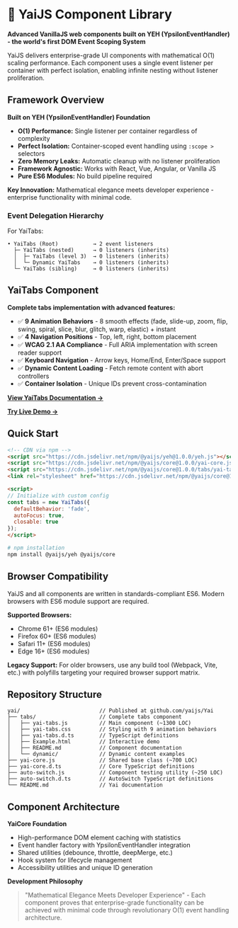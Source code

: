 # 🎯 YaiJS Component Library

**Advanced VanillaJS web components built on YEH (YpsilonEventHandler) - the world's first DOM Event Scoping System**

YaiJS delivers enterprise-grade UI components with mathematical O(1) scaling performance. Each component uses a single event listener per container with perfect isolation, enabling infinite nesting without listener proliferation.

## Framework Overview

**Built on YEH (YpsilonEventHandler) Foundation**
- **O(1) Performance:** Single listener per container regardless of complexity
- **Perfect Isolation:** Container-scoped event handling using `:scope >` selectors
- **Zero Memory Leaks:** Automatic cleanup with no listener proliferation
- **Framework Agnostic:** Works with React, Vue, Angular, or Vanilla JS
- **Pure ES6 Modules:** No build pipeline required

**Key Innovation:** Mathematical elegance meets developer experience - enterprise functionality with minimal code.

### Event Delegation Hierarchy

For YaiTabs:
```
• YaiTabs (Root)           → 2 event listeners
  ├─ YaiTabs (nested)      → 0 listeners (inherits)
  │  ├─ YaiTabs (level 3)  → 0 listeners (inherits)
  │  └─ Dynamic YaiTabs    → 0 listeners (inherits)
  └─ YaiTabs (sibling)     → 0 listeners (inherits)
```

## YaiTabs Component

**Complete tabs implementation with advanced features:**
- ✅ **9 Animation Behaviors** - 8 smooth effects (fade, slide-up, zoom, flip, swing, spiral, slice, blur, glitch, warp, elastic) + instant
- ✅ **4 Navigation Positions** - Top, left, right, bottom placement
- ✅ **WCAG 2.1 AA Compliance** - Full ARIA implementation with screen reader support
- ✅ **Keyboard Navigation** - Arrow keys, Home/End, Enter/Space support
- ✅ **Dynamic Content Loading** - Fetch remote content with abort controllers
- ✅ **Container Isolation** - Unique IDs prevent cross-contamination

**[View YaiTabs Documentation →](tabs/README.md)**

**[Try Live Demo →](tabs/Example.html)**

## Quick Start

```html
<!-- CDN via npm -->
<script src="https://cdn.jsdelivr.net/npm/@yaijs/yeh@1.0.0/yeh.js"></script>
<script src="https://cdn.jsdelivr.net/npm/@yaijs/core@1.0.0/yai-core.js"></script>
<script src="https://cdn.jsdelivr.net/npm/@yaijs/core@1.0.0/tabs/yai-tabs.js"></script>
<link rel="stylesheet" href="https://cdn.jsdelivr.net/npm/@yaijs/core@1.0.0/tabs/yai-tabs.css">

<script>
// Initialize with custom config
const tabs = new YaiTabs({
  defaultBehavior: 'fade',
  autoFocus: true,
  closable: true
});
</script>
```

```bash
# npm installation
npm install @yaijs/yeh @yaijs/core
```

## Browser Compatibility

YaiJS and all components are written in standards-compliant ES6. Modern browsers with ES6 module support are required.

**Supported Browsers:**
- Chrome 61+ (ES6 modules)
- Firefox 60+ (ES6 modules)
- Safari 11+ (ES6 modules)
- Edge 16+ (ES6 modules)

**Legacy Support:**
For older browsers, use any build tool (Webpack, Vite, etc.) with polyfills targeting your required browser support matrix.

## Repository Structure

```
yai/                         // Published at github.com/yaijs/Yai
├── tabs/                    // Complete tabs component
│   ├── yai-tabs.js          // Main component (~1300 LOC)
│   ├── yai-tabs.css         // Styling with 9 animation behaviors
│   ├── yai-tabs.d.ts        // TypeScript definitions
│   ├── Example.html         // Interactive demo
│   ├── README.md            // Component documentation
│   └── dynamic/             // Dynamic content examples
├── yai-core.js              // Shared base class (~700 LOC)
├── yai-core.d.ts            // Core TypeScript definitions
├── auto-switch.js           // Component testing utility (~250 LOC)
├── auto-switch.d.ts         // AutoSwitch TypeScript definitions
└── README.md                // Yai documentation
```

## Component Architecture

**YaiCore Foundation**
- High-performance DOM element caching with statistics
- Event handler factory with YpsilonEventHandler integration
- Shared utilities (debounce, throttle, deepMerge, etc.)
- Hook system for lifecycle management
- Accessibility utilities and unique ID generation

**Development Philosophy**
> "Mathematical Elegance Meets Developer Experience" - Each component proves that enterprise-grade functionality can be achieved with minimal code through revolutionary O(1) event handling architecture.

